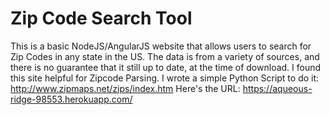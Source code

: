 # Zip Code Search Tool
This is a basic NodeJS/AngularJS website that allows users to search for Zip Codes in any state in the US. The data is from a variety of sources, and there is no guarantee that it still up to date, at the time of download.
I found this site helpful for Zipcode Parsing. I wrote a simple Python Script to do it: http://www.zipmaps.net/zips/index.htm
Here's the URL: https://aqueous-ridge-98553.herokuapp.com/